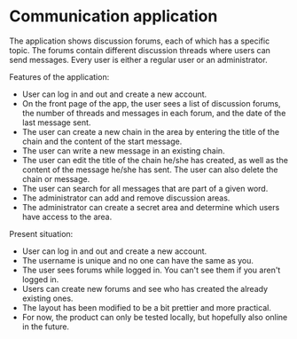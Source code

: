 # Communication application

The application shows discussion forums, each of which has a specific topic. The forums contain different discussion threads where users can send messages. Every user is either a regular user or an administrator.

Features of the application:

* User can log in and out and create a new account.
* On the front page of the app, the user sees a list of discussion forums, the number of threads and messages in each forum, and the date of the last message sent.
* The user can create a new chain in the area by entering the title of the chain and the content of the start message.
* The user can write a new message in an existing chain.
* The user can edit the title of the chain he/she has created, as well as the content of the message he/she has sent. The user can also delete the chain or message.
* The user can search for all messages that are part of a given word.
* The administrator can add and remove discussion areas.
* The administrator can create a secret area and determine which users have access to the area.

Present situation:

* User can log in and out and create a new account.
* The username is unique and no one can have the same as you.
* The user sees forums while logged in. You can't see them if you aren't logged in.
* Users can create new forums and see who has created the already existing ones.
* The layout has been modified to be a bit prettier and more practical.
* For now, the product can only be tested locally, but hopefully also online in the future.
